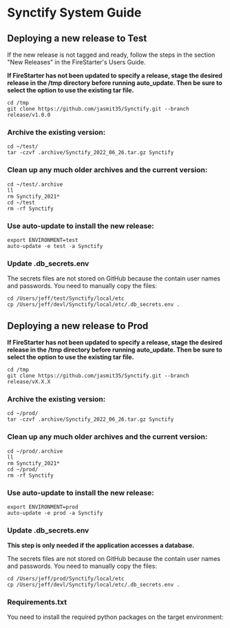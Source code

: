 # Synctify System Guide

## Deploying a new release to Test

If the new release is not tagged and ready, follow the steps in the section "New Releases" in the FireStarter's Users Guide.


**If FireStarter has not been updated to specify a release, stage the desired release in the /tmp directory before running auto_update. Then be sure to select the option to use the existing tar file.**

```
cd /tmp
git clone https://github.com/jasmit35/Synctify.git --branch release/v1.0.0
```

### Archive the existing version:
```
cd ~/test/
tar -czvf .archive/Synctify_2022_06_26.tar.gz Synctify
```

### Clean up any much older archives and the current version:
```
cd ~/test/.archive
ll
rm Synctify_2021*
cd ~/test
rm -rf Synctify
```

### Use auto-update to install the new release:
```
export ENVIRONMENT=test
auto-update -e test -a Synctify
```
### Update .db_secrets.env
The secrets files are not stored on GitHub because the contain user names and passwords. You need to manually copy the files:

```
cd /Users/jeff/test/Synctify/local/etc
cp /Users/jeff/devl/Synctify/local/etc/.db_secrets.env .
```

## Deploying a new release to Prod
**If FireStarter has not been updated to specify a release, stage the desired release in the /tmp directory before running auto_update. Then be sure to select the option to use the existing tar file.**

```
cd /tmp
git clone https://github.com/jasmit35/Synctify.git --branch release/vX.X.X
```

### Archive the existing version:

```
cd ~/prod/
tar -czvf .archive/Synctify_2022_06_26.tar.gz Synctify
```

### Clean up any much older archives and the current version:

```
cd ~/prod/.archive
ll
rm Synctify_2021*
cd ~/prod/
rm -rf Synctify
```

### Use auto-update to install the new release:

```
export ENVIRONMENT=prod
auto-update -e prod -a Synctify
```
### Update .db_secrets.env
**This step is only needed if the application accesses a database.**

The secrets files are not stored on GitHub because the contain user names and passwords. You need to manually copy the files:

```
cd /Users/jeff/prod/Synctify/local/etc
cp /Users/jeff/devl/Synctify/local/etc/.db_secrets.env .
```

### Requirements.txt
You need to install the required python packages on the target environment:


